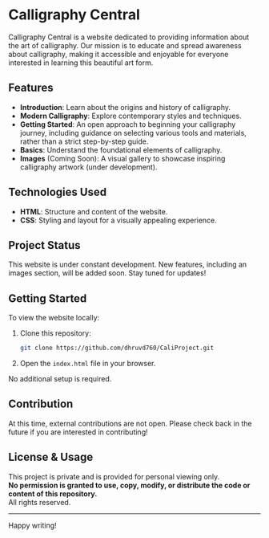 # Calligraphy Central

Calligraphy Central is a website dedicated to providing information about the art of calligraphy. Our mission is to educate and spread awareness about calligraphy, making it accessible and enjoyable for everyone interested in learning this beautiful art form.

## Features

- **Introduction**: Learn about the origins and history of calligraphy.
- **Modern Calligraphy**: Explore contemporary styles and techniques.
- **Getting Started**: An open approach to beginning your calligraphy journey, including guidance on selecting various tools and materials, rather than a strict step-by-step guide.
- **Basics**: Understand the foundational elements of calligraphy.
- **Images** (Coming Soon): A visual gallery to showcase inspiring calligraphy artwork (under development).

## Technologies Used

- **HTML**: Structure and content of the website.
- **CSS**: Styling and layout for a visually appealing experience.

## Project Status

This website is under constant development. New features, including an images section, will be added soon. Stay tuned for updates!

## Getting Started

To view the website locally:

1. Clone this repository:
   ```bash
   git clone https://github.com/dhruvd760/CaliProject.git
   ```
2. Open the `index.html` file in your browser.

No additional setup is required.

## Contribution

At this time, external contributions are not open. Please check back in the future if you are interested in contributing!

## License & Usage

This project is private and is provided for personal viewing only.  
**No permission is granted to use, copy, modify, or distribute the code or content of this repository.**  
All rights reserved.

---

Happy writing!

